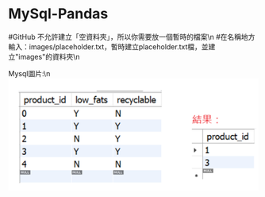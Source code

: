 # MySql-Pandas
#GitHub 不允許建立「空資料夾」，所以你需要放一個暫時的檔案\n
#在名稱地方輸入：images/placeholder.txt，暫時建立placeholder.txt檔，並建立"images"的資料夾\n

Mysql圖片:\n
![MS_1](./images/Mysql_1.png)
